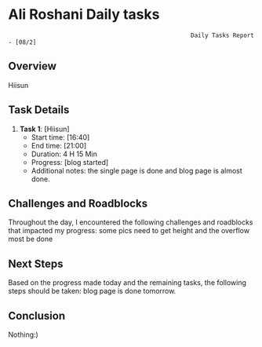 # Ali Roshani Daily tasks
                                                        Daily Tasks Report - [08/2]

## Overview

 Hiisun
 
## Task Details

1. **Task 1**: [Hiisun]
   - Start time: [16:40]
   - End time: [21:00]
   - Duration:  4 H 15 Min 
   - Progress: [blog started]
   - Additional notes: the single page is done and blog page is almost done.
  

## Challenges and Roadblocks

Throughout the day, I encountered the following challenges and roadblocks that impacted my progress:
some pics need to get height and the overflow most be done


## Next Steps

Based on the progress made today and the remaining tasks, the following steps should be taken:
blog page is done tomorrow.


## Conclusion
Nothing:)
